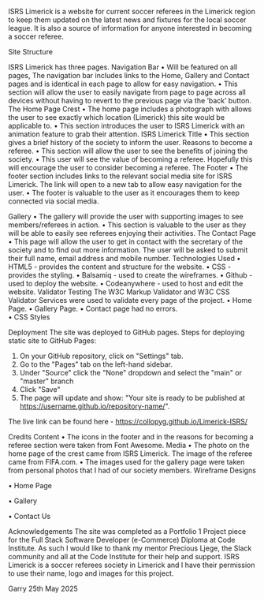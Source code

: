ISRS Limerick is a website for current soccer referees in the Limerick region to keep them updated on the latest news and fixtures for the local soccer league. It is also a source of information for anyone interested in becoming a soccer referee.

Site Structure

ISRS Limerick has three pages. 
Navigation Bar
•	Will be featured on all pages, The navigation bar includes links to the Home, Gallery and Contact pages and is identical in each page to allow for easy navigation.
•	This section will allow the user to easily navigate from page to page across all devices without having to revert to the previous page via the ‘back’ button.
The Home Page
Crest
•	The home page includes a photograph with allows the user to see exactly which location (Limerick) this site would be applicable to.
•	This section introduces the user to ISRS Limerick with an animation feature to grab their attention.
ISRS Limerick Title
•	This section gives a brief history of the society to inform the user.
Reasons to become a referee.
•	This section will allow the user to see the benefits of joining the society.
•	This user will see the value of becoming a referee. Hopefully this will encourage the user to consider becoming a referee.
The Footer
•	The footer section includes links to the relevant social media site for ISRS Limerick. The link will open to a new tab to allow easy navigation for the user.
•	The footer is valuable to the user as it encourages them to keep connected via social media.

Gallery
•	The gallery will provide the user with supporting images to see members/referees in action.
•	This section is valuable to the user as they will be able to easily see referees enjoying their activities.
The Contact Page
•	This page will allow the user to get in contact with the secretary of the society and to find out more information. The user will be asked to submit their full name, email address and mobile number.
Technologies Used
•	HTML5 - provides the content and structure for the website.
•	CSS - provides the styling.
•	Balsamiq - used to create the wireframes.
•	Github - used to deploy the website.
•	Codeanywhere - used to host and edit the website.
Validator Testing
The W3C Markup Validator and W3C CSS Validator Services were used to validate every page of the project.
•	Home Page. 
•	Gallery Page. 
•	Contact page had no errors.  
•	CSS Styles 

Deployment
The site was deployed to GitHub pages. 
Steps for deploying static site to GitHub Pages:
1.	On your GitHub repository, click on "Settings" tab.
2.	Go to the "Pages" tab on the left-hand sidebar.
3.	Under "Source" click the "None" dropdown and select the "main" or "master" branch
4.	Click "Save"
5.	The page will update and show: "Your site is ready to be published at https://username.github.io/repository-name/".

The live link can be found here - https://collopyg.github.io/Limerick-ISRS/

Credits
Content
•	The icons in the footer and in the reasons for becoming a referee section were taken from Font Awesome.
Media
•	The photo on the home page of the crest came from ISRS Limerick. The image of the referee came from FIFA.com.
•	The images used for the gallery page were taken from personal photos that I had of our society members.
Wireframe Designs

•	Home Page
 
•	Gallery 
 



•	Contact Us

 

Acknowledgements
The site was completed as a Portfolio 1 Project piece for the Full Stack Software Developer (e-Commerce) Diploma at Code Institute. As such I would like to thank my mentor Precious Ljege, the Slack community and all at the Code Institute for their help and support. ISRS Limerick is a soccer referees society in Limerick and I have their permission to use their name, logo and images for this project.

Garry
25th May 2025
